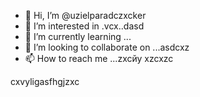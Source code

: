 - 👋 Hi, I’m @uzielparadczxcker
- 👀 I’m interested in .vcx..dasd
- 🌱 I’m currently learning ...
- 💞️ I’m looking to collaborate on ...asdcxz
- 📫 How to reach me ...zxcйу
xzcxzc
<!---
uzielparker/uzielparker is a ✨ special ✨ repository because its `README.md` (this file) appears on your GitHub profile.
You can click the Preview link to take a look at your changes.
--->
cxvyligasfhgjzxc
